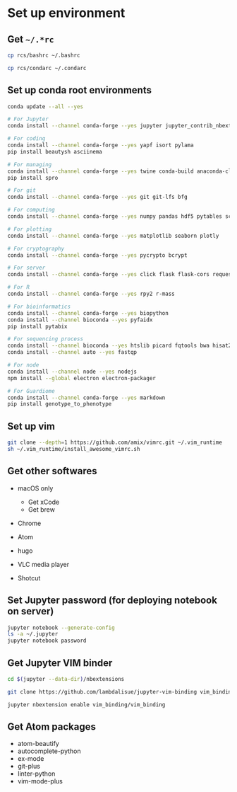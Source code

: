 # Set up environment

## Get `~/.*rc`

```sh
cp rcs/bashrc ~/.bashrc

cp rcs/condarc ~/.condarc
```

## Set up conda root environments

```sh
conda update --all --yes

# For Jupyter
conda install --channel conda-forge --yes jupyter jupyter_contrib_nbextensions nb_conda

# For coding
conda install --channel conda-forge --yes yapf isort pylama
pip install beautysh asciinema

# For managing
conda install --channel conda-forge --yes twine conda-build anaconda-client pyinstaller
pip install spro

# For git
conda install --channel conda-forge --yes git git-lfs bfg

# For computing
conda install --channel conda-forge --yes numpy pandas hdf5 pytables scikit-learn scipy statsmodels

# For plotting
conda install --channel conda-forge --yes matplotlib seaborn plotly

# For cryptography
conda install --channel conda-forge --yes pycrypto bcrypt

# For server
conda install --channel conda-forge --yes click flask flask-cors requests

# For R
conda install --channel conda-forge --yes rpy2 r-mass

# For bioinformatics
conda install --channel conda-forge --yes biopython
conda install --channel bioconda --yes pyfaidx
pip install pytabix

# For sequencing process
conda install --channel bioconda --yes htslib picard fqtools bwa hisat2 samtools freebayes bcftools snpeff
conda install --channel auto --yes fastqp

# For node
conda install --channel node --yes nodejs
npm install --global electron electron-packager

# For Guardiome
conda install --channel conda-forge --yes markdown
pip install genotype_to_phenotype
```

## Set up vim

```sh
git clone --depth=1 https://github.com/amix/vimrc.git ~/.vim_runtime
sh ~/.vim_runtime/install_awesome_vimrc.sh
```

## Get other softwares

-   macOS only

    -   Get xCode
    -   Get brew

-   Chrome

-   Atom

-   hugo

-   VLC media player

-   Shotcut

## Set Jupyter password (for deploying notebook on server)

```sh
jupyter notebook --generate-config
ls -a ~/.jupyter
jupyter notebook password
```

## Get Jupyter VIM binder

```sh
cd $(jupyter --data-dir)/nbextensions

git clone https://github.com/lambdalisue/jupyter-vim-binding vim_binding

jupyter nbextension enable vim_binding/vim_binding
```

## Get Atom packages

-   atom-beautify
-   autocomplete-python
-   ex-mode
-   git-plus
-   linter-python
-   vim-mode-plus
